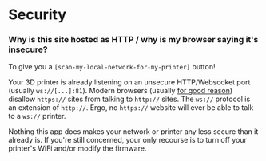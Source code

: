 Security
========

### Why is this site hosted as HTTP / why is my browser saying it's insecure?

To give you a `[scan-my-local-network-for-my-printer]` button!

Your 3D printer is already listening on an unsecure HTTP/Websocket port (usually `ws://[...]:81`). Modern
browsers (usually [for good reason](https://www.cloudflare.com/learning/ssl/what-is-mixed-content/))
disallow `https://` sites from talking to `http://`
sites.  The `ws://` protocol is an extension of `http://`. Ergo, no `https://` website will ever be able
to talk to a `ws://` printer.

Nothing this app does makes your network or printer any less secure than it already is.  If
you're still concerned, your only recourse is to turn off your printer's WiFi and/or modify
the firmware.
